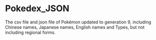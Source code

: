 # Pokedex_JSON
The csv file and json file of Pokémon updated to generation 9, including Chinese names, Japanese names, English names and Types, but not including regional forms.
